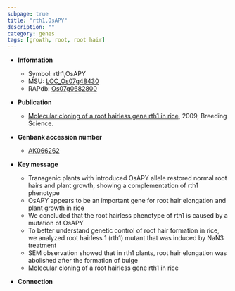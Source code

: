 ```yaml
---
subpage: true
title: "rth1,OsAPY"
description: ""
category: genes
tags: [growth, root, root hair]
---
```


* **Information**  
    + Symbol: rth1,OsAPY  
    + MSU: [LOC_Os07g48430](http://rice.plantbiology.msu.edu/cgi-bin/ORF_infopage.cgi?orf=LOC_Os07g48430)  
    + RAPdb: [Os07g0682800](http://rapdb.dna.affrc.go.jp/viewer/gbrowse_details/irgsp1?name=Os07g0682800)  

* **Publication**  
    + [Molecular cloning of a root hairless gene rth1 in rice](http://www.ncbi.nlm.nih.gov/pubmed?term=Molecular+cloning+of+a+root+hairless+gene+rth1+in+rice%5BTitle%5D), 2009, Breeding Science.

* **Genbank accession number**  
    + [AK066262](http://www.ncbi.nlm.nih.gov/nuccore/AK066262)

* **Key message**  
    + Transgenic plants with introduced OsAPY allele restored normal root hairs and plant growth, showing a complementation of rth1 phenotype
    + OsAPY appears to be an important gene for root hair elongation and plant growth in rice
    + We concluded that the root hairless phenotype of rth1 is caused by a mutation of OsAPY
    + To better understand genetic control of root hair formation in rice, we analyzed root hairless 1 (rth1) mutant that was induced by NaN3 treatment
    + SEM observation showed that in rth1 plants, root hair elongation was abolished after the formation of bulge
    + Molecular cloning of a root hairless gene rth1 in rice

* **Connection**  



